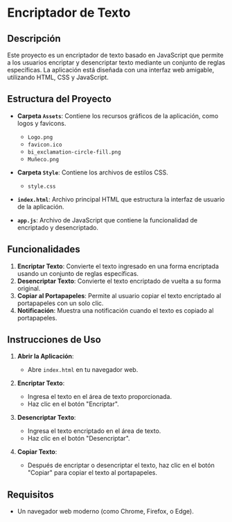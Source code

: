 # Encriptador de Texto

## Descripción

Este proyecto es un encriptador de texto basado en JavaScript que permite a los usuarios encriptar y desencriptar texto mediante un conjunto de reglas específicas. La aplicación está diseñada con una interfaz web amigable, utilizando HTML, CSS y JavaScript.

## Estructura del Proyecto

- **Carpeta `Assets`**: Contiene los recursos gráficos de la aplicación, como logos y favicons.
  - `Logo.png`
  - `favicon.ico`
  - `bi_exclamation-circle-fill.png`
  - `Muñeco.png`

- **Carpeta `Style`**: Contiene los archivos de estilos CSS.
  - `style.css`

- **`index.html`**: Archivo principal HTML que estructura la interfaz de usuario de la aplicación.

- **`app.js`**: Archivo de JavaScript que contiene la funcionalidad de encriptado y desencriptado.

## Funcionalidades

1. **Encriptar Texto**: Convierte el texto ingresado en una forma encriptada usando un conjunto de reglas específicas.
2. **Desencriptar Texto**: Convierte el texto encriptado de vuelta a su forma original.
3. **Copiar al Portapapeles**: Permite al usuario copiar el texto encriptado al portapapeles con un solo clic.
4. **Notificación**: Muestra una notificación cuando el texto es copiado al portapapeles.

## Instrucciones de Uso

1. **Abrir la Aplicación**:
   - Abre `index.html` en tu navegador web.

2. **Encriptar Texto**:
   - Ingresa el texto en el área de texto proporcionada.
   - Haz clic en el botón "Encriptar".

3. **Desencriptar Texto**:
   - Ingresa el texto encriptado en el área de texto.
   - Haz clic en el botón "Desencriptar".

4. **Copiar Texto**:
   - Después de encriptar o desencriptar el texto, haz clic en el botón "Copiar" para copiar el texto al portapapeles.

## Requisitos

- Un navegador web moderno (como Chrome, Firefox, o Edge).


